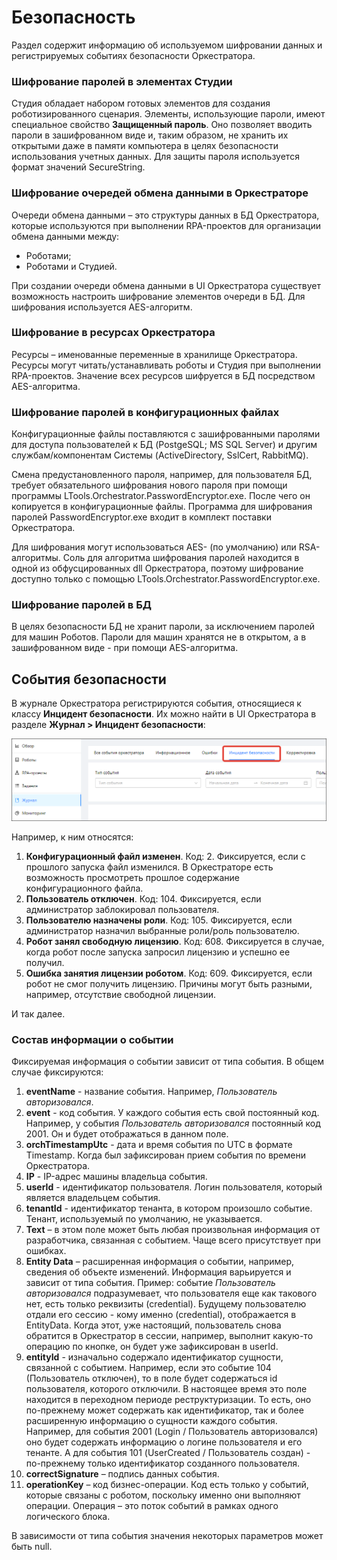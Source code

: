 # Безопасность

Раздел содержит информацию об используемом шифровании данных и регистрируемых событиях безопасности Оркестратора.

### Шифрование паролей в элементах Студии
Студия обладает набором готовых элементов для создания роботизированного сценария. Элементы, использующие пароли, имеют специальное свойство **Защищенный пароль**. Оно позволяет вводить пароли в зашифрованном виде и, таким образом, не хранить их открытыми даже в памяти компьютера в целях безопасности использования учетных данных. Для защиты пароля используется формат значений SecureString.

### Шифрование очередей обмена данными в Оркестраторе
Очереди обмена данными – это структуры данных в БД Оркестратора, которые используются при выполнении RPA-проектов для организации обмена данными между:
*	Роботами;
*	Роботами и Студией.

При создании очереди обмена данными в UI Оркестратора существует возможность настроить шифрование элементов очереди в БД. 
Для шифрования используется AES-алгоритм.

### Шифрование в ресурсах Оркестратора
Ресурсы – именованные переменные в хранилище Оркестратора. Ресурсы могут читать/устанавливать роботы и Студия при выполнении RPA-проектов. 
Значение всех ресурсов шифруется в БД посредством AES-алгоритма.

### Шифрование паролей в конфигурационных файлах
Конфигурационные файлы поставляются с зашифрованными паролями для доступа пользователей к БД (PostgeSQL; MS SQL Server) и другим службам/компонентам Системы (ActiveDirectory, SslCert, RabbitMQ). 

Смена предустановленного пароля, например, для пользователя БД, требует обязательного шифрования нового пароля при помощи программы LTools.Orchestrator.PasswordEncryptor.exe. После чего он копируется в конфигурационные файлы.
Программа для шифрования паролей PasswordEncryptor.exe входит в комплект поставки Оркестратора.

Для шифрования могут использоваться AES- (по умолчанию) или RSA-алгоритмы. Соль для алгоритма шифрования паролей находится в одной из обфусцированных dll Оркестратора, поэтому шифрование доступно только с помощью LTools.Orchestrator.PasswordEncryptor.exe.

### Шифрование паролей в БД
В целях безопасности БД не хранит пароли, за исключением паролей для машин Роботов. Пароли для машин хранятся не в открытом, а в зашифрованном виде - при помощи AES-алгоритма. 

## События безопасности
В журнале Оркестратора регистрируются события, относящиеся к классу **Инцидент безопасности**. Их можно найти в UI Оркестратора в разделе **Журнал > Инцидент безопасности**:

![](<../.gitbook/assets/sec-tab.png>) 

Например, к ним относятся: 

1. **Конфигурационный файл изменен**. Код: 2. Фиксируется, если с прошлого запуска файл изменился. В Оркестраторе есть возможность просмотреть прошлое содержание конфигурационного файла.
1. **Пользователь отключен**. Код: 104. Фиксируется, если администратор заблокировал пользователя.
1. **Пользователю назначены роли**. Код: 105. Фиксируется, если администратор назначил выбранные роли/роль пользователю. 
1. **Робот занял свободную лицензию**. Код: 608. Фиксируется в случае, когда робот после запуска запросил лицензию и успешно ее получил. 
1. **Ошибка занятия лицензии роботом**. Код: 609. Фиксируется, если робот не смог получить лицензию. Причины могут быть разными, например, отсутствие свободной лицензии.

И так далее.

### Состав информации о событии
Фиксируемая информация о событии зависит от типа события. В общем случае фиксируются: 
1. **eventName** - название события. Например, *Пользователь авторизовался*.
1. **event** - код события. У каждого события есть свой постоянный код. Например, у события *Пользователь авторизовался* постоянный код 2001. Он и будет отображаться в данном поле.
1. **orchTimestampUtc** - дата и время события по UTC в формате Timestamp. Когда был зафиксирован прием события по времени Оркестратора.
1. **IP** - IP-адрес машины владельца события.
1. **userId** - идентификатор пользователя. Логин пользователя, который является владельцем события. 
1. **tenantId** - идентификатор тенанта, в котором произошло событие. Тенант, используемый по умолчанию, не указывается. 
1. **Text** – в этом поле может быть любая произвольная информация от разработчика, связанная с событием. Чаще всего присутствует при ошибках. 
1. **Entity Data** – расширенная информация о событии, например, сведения об объекте изменений. Информация варьируется и зависит от типа события. Пример: событие *Пользователь авторизовался* подразумевает, что пользователя еще как такового нет, есть только реквизиты (credential). Будущему пользователю отдали его сессию - кому именно (credential), отображается в EntityData. Когда этот, уже настоящий, пользователь снова обратится в Оркестратор в сессии, например, выполнит какую-то операцию по кнопке, он будет уже зафиксирован в userId. 
1. **entityId** - изначально содержало идентификатор сущности, связанной с событием. Например, если это событие 104 (Пользователь отключен), то в поле будет содержаться id пользователя, которого отключили. В настоящее время это поле находится в переходном периоде реструктуризации. То есть, оно по-прежнему может содержать как идентификатор, так и более расширенную информацию о сущности каждого события.
Например, для события 2001 (Login / Пользователь авторизовался) оно будет содержать информацию о логине пользователя и его тенанте. А для события 101 (UserCreated / Пользователь создан) - по-прежнему только идентификатор созданного пользователя.
1. **сorrectSignature** – подпись данных события.
1. **operationKey** – код бизнес-операции. Код есть только у событий, которые связаны с роботом, поскольку именно они выполняют операции. Операция – это поток событий в рамках одного логического блока.

В зависимости от типа события значения некоторых  параметров может быть null.



